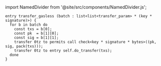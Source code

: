 import NamedDivider from '@site/src/components/NamedDivider.js';

<NamedDivider title="Code" width="1.5"/>

```archetype
entry transfer_gasless (batch : list<list<transfer_param> * (key * signature)>) {
  for b in batch do
    const txs = b[0];
    const pk  = b[1][0];
    const sig = b[1][1];
    transfer 0tz to permits call check<key * signature * bytes>((pk, sig, pack(txs)));
    transfer 0tz to entry self.do_transfer(txs);
  done
}
```